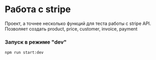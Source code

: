 # Работа с stripe
Проект, а точнее несколько функций для теста работы с stripe API.
Позволяет создать product, price, customer, invoice, payment
### Запуск в режиме "dev"
``
npm run start:dev
``